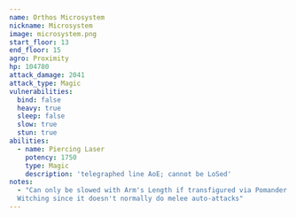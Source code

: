 ```yaml
---
name: Orthos Microsystem
nickname: Microsystem
image: microsystem.png
start_floor: 13
end_floor: 15
agro: Proximity
hp: 104780
attack_damage: 2041
attack_type: Magic
vulnerabilities:
  bind: false
  heavy: true
  sleep: false
  slow: true
  stun: true
abilities:
  - name: Piercing Laser
    potency: 1750
    type: Magic
    description: 'telegraphed line AoE; cannot be LoSed'
notes:
  - "Can only be slowed with Arm's Length if transfigured via Pomander of
  Witching since it doesn't normally do melee auto-attacks"
---
```

